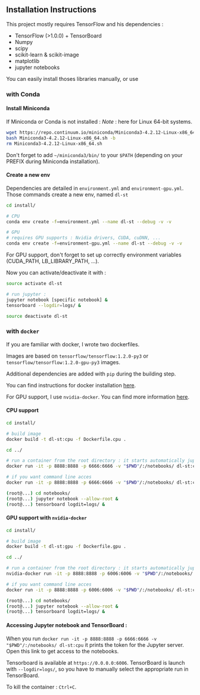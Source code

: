 
## Installation Instructions

This project mostly requires TensorFlow and his dependencies :

- TensorFlow (>1.0.0) + TensorBoard
- Numpy
- scipy
- scikit-learn & scikit-image
- matplotlib
- jupyter notebooks

You can easily install thoses libraries manually, or use


### with Conda

#### Install Miniconda

If Miniconda or Conda is not installed :
_Note_ : here for Linux 64-bit systems.

```bash
wget https://repo.continuum.io/miniconda/Miniconda3-4.2.12-Linux-x86_64.sh
bash Miniconda3-4.2.12-Linux-x86_64.sh -b
rm Miniconda3-4.2.12-Linux-x86_64.sh
```

Don't forget to add `~/miniconda3/bin/` to your `$PATH` (depending on your PREFIX during Miniconda installation).

#### Create a new env

Dependencies are detailed in `environment.yml` and `environment-gpu.yml`.
Those commands create a new env, named `dl-st`

```bash
cd install/

# CPU
conda env create -f=environment.yml --name dl-st --debug -v -v

# GPU
# requires GPU supports : Nvidia drivers, CUDA, cuDNN, ...
conda env create -f=environment-gpu.yml --name dl-st --debug -v -v
```

For GPU support, don't forget to set up correctly environment variables (CUDA_PATH, LB_LIBRARY_PATH, ...).

Now you can activate/deactivate it with :

```bash
source activate dl-st

# run jupyter :
jupyter notebook [specific notebook] &
tensorboard --logdir=logs/ &

source deactivate dl-st

```



### with `docker`

If you are familiar with docker, I wrote two dockerfiles.

Images are based on `tensorflow/tensorflow:1.2.0-py3` or `tensorflow/tensorflow:1.2.0-gpu-py3` images.

Additional dependencies are added with `pip` during the building step.

You can find instructions for docker installation [here](http://docs.docker.com/engine/installation/).

For GPU support, I use `nvidia-docker`. You can find more information [here](http://github.com/NVIDIA/nvidia-docker).

#### CPU support

```bash
cd install/

# build image
docker build -t dl-st:cpu -f Dockerfile.cpu .

cd ../

# run a container from the root directory : it starts automatically jupyter
docker run -it -p 8888:8888 -p 6666:6666 -v "$PWD"/:/notebooks/ dl-st:cpu

# if you want command line acces
docker run -it -p 8888:8888 -p 6666:6666 -v "$PWD"/:/notebooks/ dl-st:cpu bash

(root@...) cd notebooks/
(root@...) jupyter notebook --allow-root &
(root@...) tensorboard logdit=logs/ &

```



#### GPU support with `nvidia-docker`


```bash
cd install/

# build image
docker build -t dl-st:gpu -f Dockerfile.gpu .

cd ../

# run a container from the root directory : it starts automatically jupyter
nvidia-docker run -it -p 8888:8888 -p 6006:6006 -v "$PWD"/:/notebooks/ dl-st:gpu

# if you want command line acces
docker run -it -p 8888:8888 -p 6006:6006 -v "$PWD"/:/notebooks/ dl-st:cpu bash

(root@...) cd notebooks/
(root@...) jupyter notebook --allow-root &
(root@...) tensorboard logdit=logs/ &

```


#### Accessing Jupyter notebook and TensorBoard :

When you run `docker run -it -p 8888:8888 -p 6666:6666 -v "$PWD"/:/notebooks/ dl-st:cpu` it prints the token for the Jupyter server.
Open this link to get access to the notebooks.

Tensorboard is available at `https://0.0.0.0:6006`.
TensorBoard is launch with `--logdir=logs/`, so you have to manually select the appropriate run in TensorBoard.

To kill the container : `Ctrl+C`.
